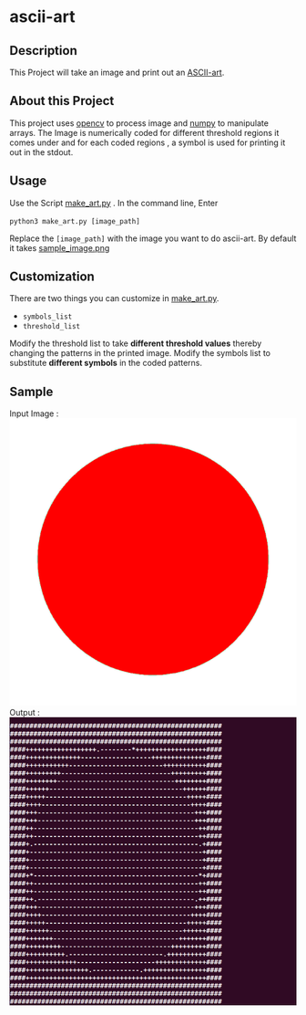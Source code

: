 # ascii-art

## Description

This Project will take an image and print out an [ASCII-art](https://en.wikipedia.org/wiki/ASCII_art).

## About this Project

This project uses [opencv](https://www.opencv.org) to process image and [numpy](https://numpy.org) to manipulate arrays. The Image is numerically coded for different threshold regions it comes under and for each coded regions , a symbol is used for printing it out in the stdout.

## Usage

Use the Script [make_art.py](https://github.com/Shiny-Akash/python-mini-projects/blob/ascii-art/projects/asciiart/make_art.py) .
In the command line, Enter

`python3 make_art.py [image_path]`

Replace the `[image_path]` with the image you want to do ascii-art. By default it takes [sample_image.png](https://github.com/Shiny-Akash/python-mini-projects/blob/ascii-art/projects/asciiart/sample_image.png)

## Customization

There are two things you can customize in [make_art.py](https://github.com/Shiny-Akash/python-mini-projects/blob/ascii-art/projects/asciiart/make_art.py).

- `symbols_list`
- `threshold_list`

Modify the threshold list to take **different threshold values** thereby changing the patterns in the printed image.
Modify the symbols list to substitute **different symbols** in the coded patterns.

## Sample

Input Image :
![input_image](sample_image.png)
Output :
![output_image](sample_output.png)
